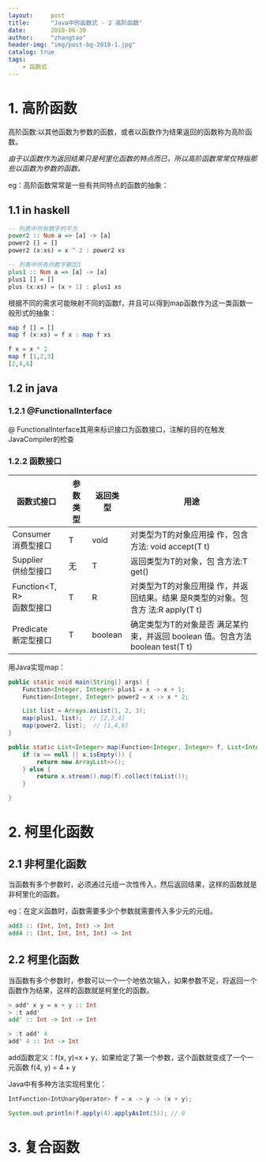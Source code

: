 ```yaml
---
layout:     post
title:      "Java中的函数式 - 2 高阶函数"
date:       2018-06-30
author:     "zhangtao"
header-img: "img/post-bg-2018-1.jpg"
catalog: true
tags:
    - 函数式
---
```


# 1. 高阶函数

高阶函数:以其他函数为参数的函数，或者以函数作为结果返回的函数称为高阶函数。

*由于以函数作为返回结果只是柯里化函数的特点而已，所以高阶函数常常仅特指那些以函数为参数的函数。*


eg：高阶函数常常是一些有共同特点的函数的抽象：

## 1.1 in haskell

``` haskell
-- 列表中所有数字的平方
power2 :: Num a => [a] -> [a]
power2 [] = []
power2 (x:xs) = x ^ 2 : power2 xs

-- 列表中所有的数字都加1
plus1 :: Num a => [a] -> [a]
plus1 [] = []
plus (x:xs) = (x + 1) : plus1 xs
```

根据不同的需求可能映射不同的函数f，并且可以得到map函数作为这一类函数一般形式的抽象：

``` haskell 
map f [] = []
map f (x:xs) = f x : map f xs

f x = x * 2
map f [1,2,3]
[2,4,6]
```

## 1.2 in java 

### 1.2.1 @FunctionalInterface

@ FunctionalInterface其用来标识接口为函数接口，注解的目的在触发JavaCompiler的检查

### 1.2.2 函数接口


| 函数式接口                   | 参数类型 | 返回类型 | 用途
-------------------------- | ------- | ------- | ------------- |
| Consumer<T>  <br>消费型接口  |   T     |   void  | 对类型为T的对象应用操 作，包含方法: void accept(T t) |
| Supplier<T>  <br>供给型接口  |   无     |   T    | 返回类型为T的对象，包 含方法:T get() |
| Function<T, R>  <br>函数型接口  |   T     |   R  | 对类型为T的对象应用操 作，并返回结果。结果 是R类型的对象。包含方 法:R apply(T t) |
| Predicate<T>  <br>断定型接口  |   T     |   boolean  | 确定类型为T的对象是否 满足某约束，并返回 boolean 值。包含方法 boolean test(T t) |


用Java实现map：

``` java
public static void main(String[] args) {
	Function<Integer, Integer> plus1 = x -> x + 1;
	Function<Integer, Integer> power2 = x -> x * 2;

	List list = Arrays.asList(1, 2, 3);
	map(plus1, list);  // [2,3,4]
	map(power2, list);  // [1,4,6]
}

public static List<Integer> map(Function<Integer, Integer> f, List<Integer> x) {
	if (x == null || x.isEmpty()) {
		return new ArrayList<>();
	} else {
		return x.stream().map(f).collect(toList());
	}

}
```

# 2. 柯里化函数

## 2.1 非柯里化函数

当函数有多个参数时，必须通过元组一次性传入，然后返回结果，这样的函数就是非柯里化的函数。

eg：在定义函数时，函数需要多少个参数就需要传入多少元的元组。

``` haskell
add3 :: (Int, Int, Int) -> Int
add4 :: (Int, Int, Int, Int) -> Int
```

## 2.2 柯里化函数

当函数有多个参数时，参数可以一个一个地依次输入，如果参数不足，将返回一个函数作为结果，这样的函数就是柯里化的函数。

``` haskell
> add' x y = x + y :: Int
> :t add'
add' :: Int -> Int -> Int

> :t add' 4
add' 4 :: Int -> Int
```

add函数定义：f(x, y)=x + y，如果给定了第一个参数，这个函数就变成了一个一元函数 f(4, y) = 4 + y

Java中有多种方法实现柯里化：

``` java
IntFunction<IntUnaryOperator> f = x -> y -> (x + y);

System.out.println(f.apply(4).applyAsInt(5)); // 9
```

# 3. 复合函数

